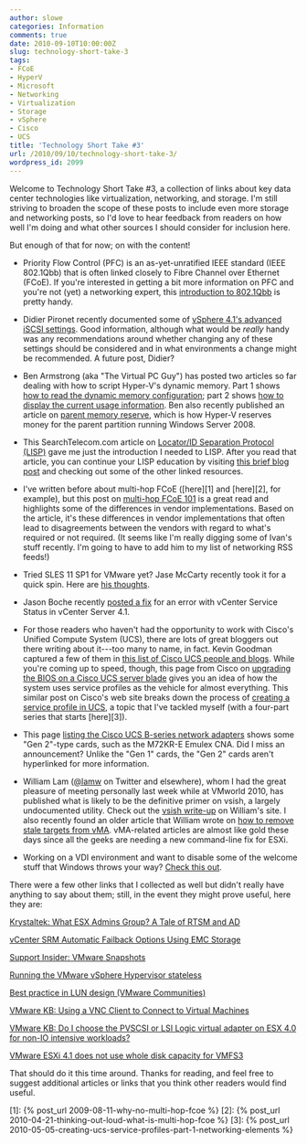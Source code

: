 ```yaml
---
author: slowe
categories: Information
comments: true
date: 2010-09-10T10:00:00Z
slug: technology-short-take-3
tags:
- FCoE
- HyperV
- Microsoft
- Networking
- Virtualization
- Storage
- vSphere
- Cisco
- UCS
title: 'Technology Short Take #3'
url: /2010/09/10/technology-short-take-3/
wordpress_id: 2099
---
```


Welcome to Technology Short Take #3, a collection of links about key data center technologies like virtualization, networking, and storage. I'm still striving to broaden the scope of these posts to include even more storage and networking posts, so I'd love to hear feedback from readers on how well I'm doing and what other sources I should consider for inclusion here.

But enough of that for now; on with the content!

* Priority Flow Control (PFC) is an as-yet-unratified IEEE standard (IEEE 802.1Qbb) that is often linked closely to Fibre Channel over Ethernet (FCoE). If you're interested in getting a bit more information on PFC and you're not (yet) a networking expert, this [introduction to 802.1Qbb](http://blog.ioshints.info/2010/09/introduction-to-8021qbb-priority-flow.html) is pretty handy.

* Didier Pironet recently documented some of [vSphere 4.1's advanced iSCSI settings](http://deinoscloud.wordpress.com/2010/08/19/vsphere-4-1-iscsi-advanced-settings-and-their-meanings/). Good information, although what would be _really_ handy was any recommendations around whether changing any of these settings should be considered and in what environments a change might be recommended. A future post, Didier?

* Ben Armstrong (aka "The Virtual PC Guy") has posted two articles so far dealing with how to script Hyper-V's dynamic memory. Part 1 shows [how to read the dynamic memory configuration](http://blogs.msdn.com/b/virtual_pc_guy/archive/2010/09/07/scripting-dynamic-memory-part-1-reading-the-configuration.aspx); part 2 shows [how to display the current usage information](http://blogs.msdn.com/b/virtual_pc_guy/archive/2010/09/08/scripting-dynamic-memory-part-2-displaying-current-usage-information.aspx). Ben also recently published an article on [parent memory reserve](http://blogs.msdn.com/b/virtual_pc_guy/archive/2010/09/03/parent-memory-reserve-with-dynamic-memory.aspx), which is how Hyper-V reserves money for the parent partition running Windows Server 2008.

* This SearchTelecom.com article on [Locator/ID Separation Protocol (LISP)](http://searchtelecom.techtarget.com/tip/0,289483,sid103_gci1518999,00.html) gave me just the introduction I needed to LISP. After you read that article, you can continue your LISP education by visiting [this brief blog post](http://blog.ioshints.info/2010/09/introduction-to-lisp.html) and checking out some of the other linked resources.

* I've written before about multi-hop FCoE ([here][1] and [here][2], for example), but this post on [multi-hop FCoE 101](http://blog.ioshints.info/2010/08/multihop-fcoe-101.html) is a great read and highlights some of the differences in vendor implementations. Based on the article, it's these differences in vendor implementations that often lead to disagreements between the vendors with regard to what's required or not required. (It seems like I'm really digging some of Ivan's stuff recently. I'm going to have to add him to my list of networking RSS feeds!)

* Tried SLES 11 SP1 for VMware yet? Jase McCarty recently took it for a quick spin. Here are [his thoughts](http://www.jasemccarty.com/blog/?p=1037).

* Jason Boche recently [posted a fix](http://www.boche.net/blog/index.php/2010/09/05/unable-to-retrieve-health-data/) for an error with vCenter Service Status in vCenter Server 4.1.

* For those readers who haven't had the opportunity to work with Cisco's Unified Compute System (UCS), there are lots of great bloggers out there writing about it---too many to name, in fact. Kevin Goodman captured a few of them in [this list of Cisco UCS people and blogs](http://blog.colovirt.com/2010/08/20/cisco-ucs-people-and-blogs/). While you're coming up to speed, though, this page from Cisco on [upgrading the BIOS on a Cisco UCS server blade](http://www.cisco.com/en/US/products/ps10280/products_configuration_example09186a0080af4547.shtml) gives you an idea of how the system uses service profiles as the vehicle for almost everything. This similar post on Cisco's web site breaks down the process of [creating a service profile in UCS](http://www.cisco.com/en/US/products/ps10280/products_configuration_example09186a0080af4547.shtml), a topic that I've tackled myself (with a four-part series that starts [here][3]).

* This page [listing the Cisco UCS B-series network adapters](http://www.cisco.com/en/US/prod/ps10265/ps10280/cna_models_comparison.html) shows some "Gen 2"-type cards, such as the M72KR-E Emulex CNA. Did I miss an announcement? Unlike the "Gen 1" cards, the "Gen 2" cards aren't hyperlinked for more information.

* William Lam ([@lamw](http://twitter.com/lamw) on Twitter and elsewhere), whom I had the great pleasure of meeting personally last week while at VMworld 2010, has published what is likely to be the definitive primer on vsish, a largely undocumented utility. Check out the [vsish write-up](http://www.virtuallyghetto.com/2010/08/what-is-vmware-vsish.html) on William's site. I also recently found an older article that William wrote on [how to remove stale targets from vMA](http://www.virtuallyghetto.com/2010/06/how-to-remove-stale-targets-from-vma.html). vMA-related articles are almost like gold these days since all the geeks are needing a new command-line fix for ESXi.

* Working on a VDI environment and want to disable some of the welcome stuff that Windows throws your way? [Check this out](http://www.winhelponline.com/blog/disable-ie8-tour-welcome-screen-runonce-all-users/).

There were a few other links that I collected as well but didn't really have anything to say about them; still, in the event they might prove useful, here they are:

[Krystaltek: What ESX Admins Group?  A Tale of RTSM and AD](http://gregmul.blogspot.com/2010/08/what-esx-admins-group-tale-of-rtsm-and.html)  

[vCenter SRM Automatic Failback Options Using EMC Storage](http://itzikr.wordpress.com/2010/08/05/vcenter-srm-automatic-and-your-failback-options-using-emc-storage/)  

[Support Insider: VMware Snapshots](http://blogs.vmware.com/kb/2010/06/vmware-snapshots.html)  

[Running the VMware vSphere Hypervisor stateless](http://www.ntpro.nl/blog/archives/1558-Running-the-VMware-vSphere-Hypervisor-stateless.html)  

[Best practice in LUN design (VMware Communities)](http://communities.vmware.com/docs/DOC-10990)  

[VMware KB: Using a VNC Client to Connect to Virtual Machines](http://kb.vmware.com/selfservice/microsites/search.do?cmd=displayKC&externalId=1246)  

[VMware KB: Do I choose the PVSCSI or LSI Logic virtual adapter on ESX 4.0 for non-IO intensive workloads?](http://kb.vmware.com/selfservice/microsites/search.do?language=en_US&cmd=displayKC&externalId=1017652)  

[VMware ESXi 4.1 does not use whole disk capacity for VMFS3](http://www.claudiokuenzler.com/ithowtos/vmware_esxi_4.1_disk_not_full_used.php)

That should do it this time around. Thanks for reading, and feel free to suggest additional articles or links that you think other readers would find useful.

[1]: {% post_url 2009-08-11-why-no-multi-hop-fcoe %}
[2]: {% post_url 2010-04-21-thinking-out-loud-what-is-multi-hop-fcoe %}
[3]: {% post_url 2010-05-05-creating-ucs-service-profiles-part-1-networking-elements %}
